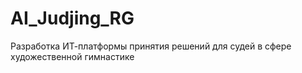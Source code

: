 # AI_Judjing_RG
Разработка ИТ-платформы принятия решений для судей в сфере художественной гимнастике
